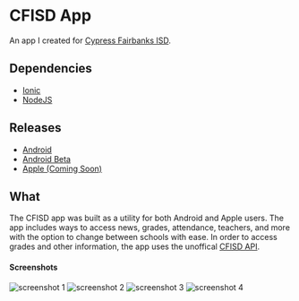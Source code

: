 # CFISD App

An app I created for [Cypress Fairbanks ISD](https://www.cfisd.net/en/).

## Dependencies
+ [Ionic](https://ionicframework.com/)
+ [NodeJS](https://nodejs.org/)

## Releases
+ [Android](https://play.google.com/store/apps/details?id=io.sshh.cfisdapp)
+ [Android Beta](https://play.google.com/apps/testing/io.sshh.cfisdapp)
+ [Apple (Coming Soon)](#)

## What
The CFISD app was built as a utility for both Android and Apple users. The app includes ways to access
news, grades, attendance, teachers, and more with the option to change between schools with ease. In order to access
grades and other information, the app uses the unoffical [CFISD API](https://github.com/sshh12/CyRanch-App-Server).

#### Screenshots

![screenshot 1](https://lh3.googleusercontent.com/d_OSiXtc0fDztaEIwzis-2qVOcQxiuQ7YypDaPlIXK2rUwS9KyW-6fGPTX5HKIkOc00=w210-h400-rw) ![screenshot 2](https://lh3.googleusercontent.com/7MaLdk9MbYfAZ4knjPwn4wx-oYnkQVOm-3GG7-fR7r8KgWVJ8Pqc4vDIwhjikeZicxE=w210-h400-rw) ![screenshot 3](https://lh3.googleusercontent.com/gPTg23_xcUhiBd8H8BdflYF8-cSvKzgdjLHIXqW4YfytFaLJ-EkwMcCPMjkHaMCJUkk=w210-h400-rw) ![screenshot 4](https://lh3.googleusercontent.com/YSAvxtyb-VYoQljgbm9mF_8kHooGf_eLKqNd89jaGIxxDyaJMCRFcEtuwam8XhijrCg=w210-h400-rw)
